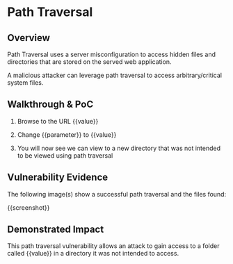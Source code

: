 # Path Traversal

## Overview
<!--
**Please replace text in each section below**

Path Traversal Vulnerability Report

Resources:

- <https://owasp.org/www-community/attacks/Path_Traversal>
- <https://owasp.org/www-project-web-security-testing-guide/latest/4-Web_Application_Security_Testing/05-Authorization_Testing/01-Testing_Directory_Traversal_File_Include>
-->

Path Traversal uses a server misconfiguration to access hidden files and directories that are stored on the served web application.

A malicious attacker can leverage path traversal to access arbitrary/critical system files.

## Walkthrough & PoC
<!--
Provide a step-by-step walkthrough on how to access the vulnerable injection point, and how to exploit the vulnerability.
Adding a dot-pointed walkthrough with relevant screenshots will speed triage time and result in faster rewards!

Example:

1. Browse to the URL <https://data1.inscope.com/datastore1/dataviewer?data=regulardata/>
1. Now change the URL from `data=regulardata` to `data=%2e%2e%2fsecuredata%2f` which is URL Encoded from `../securedata/`
1. You will now see we can view to a new directory that was not intended to be viewed using path traversal 

-->

1. Browse to the URL {{value}}

1. Change {{parameter}} to {{value}}

1. You will now see we can view to a new directory that was not intended to be viewed using path traversal 

## Vulnerability Evidence
<!--
Your submission MUST include evidence of the vulnerability and not be theoretical in nature.

Attaching a screenshot of the webpage with the URL bar in view will be sufficient for this report.
-->

The following image(s) show a successful path traversal and the files found:

{{screenshot}}

## Demonstrated Impact
<!--
This path traversal vulnerability allows an attack to gain acces to a folder called `securedata` in a directory it was not intended to access.
-->

This path traversal vulnerability allows an attack to gain access to a folder called {{value}} in a directory it was not intended to access.
